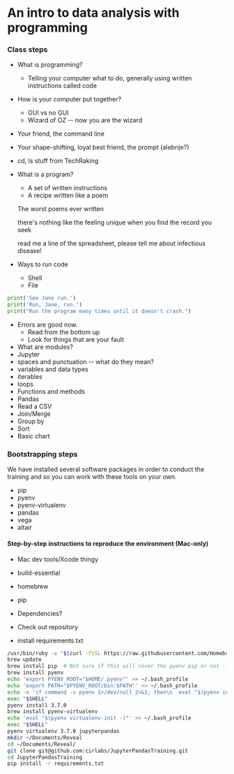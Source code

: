 # An intro to data analysis with programming

### Class steps
- What is programming?
  - Telling your computer what to do, generally using written instructions called code
- How is your computer put together?
  - GUI vs no GUI
  - Wizard of OZ -- now you are the wizard
- Your friend, the command line
- Your shape-shifting, loyal best friend, the prompt (alebrije?)
- cd, ls stuff from TechRaking
- What is a program?
  - A set of written instructions
  - A recipe written like a poem

  The worst poems ever written

  there's nothing like the feeling unique
  when you find the record you seek

  read me a line of the spreadsheet, please
  tell me about infectious disease!

- Ways to run code
  - Shell
  - File

```python
print('See Jane run.')
print('Run, Jane, run.')
print("Run the program many times until it doesn't crash.")
```
- Errors are good now.
  - Read from the bottom up
  - Look for things that are your fault
- What are modules?
- Jupyter
- spaces and punctuation -- what do they mean?
- variables and data types
- iterables
- loops
- Functions and methods
- Pandas
- Read a CSV
- Join/Merge
- Group by
- Sort
- Basic chart

### Bootstrapping steps
We have installed several software packages in order to conduct the training and so you can work with these tools on your own.

- pip
- pyenv
- pyenv-virtualenv
- pandas
- vega
- altair

#### Step-by-step instructions to reproduce the environment (Mac-only)

- Mac dev tools/Xcode thingy
- build-essential
- homebrew
- pip

- Dependencies?
- Check out repository
- install requirements.txt


```bash
/usr/bin/ruby -e "$(curl -fsSL https://raw.githubusercontent.com/Homebrew/install/master/install)"
brew update
brew install pip  # Not sure if this will cover the pyenv pip or not -- we'll find out!
brew install pyenv
echo 'export PYENV_ROOT="$HOME/.pyenv"' >> ~/.bash_profile
echo 'export PATH="$PYENV_ROOT/bin:$PATH"' >> ~/.bash_profile
echo -e 'if command -v pyenv 1>/dev/null 2>&1; then\n  eval "$(pyenv init -)"\nfi' >> ~/.bash_profile
exec "$SHELL"
pyenv install 3.7.0
brew install pyenv-virtualenv
echo 'eval "$(pyenv virtualenv-init -)"' >> ~/.bash_profile
exec "$SHELL"
pyenv virtualenv 3.7.0 jupyterpandas
mkdir ~/Documents/Reveal
cd ~/Documents/Reveal/
git clone git@github.com:cirlabs/JupyterPandasTraining.git
cd JupyterPandasTraining
pip install -r requirements.txt
```

